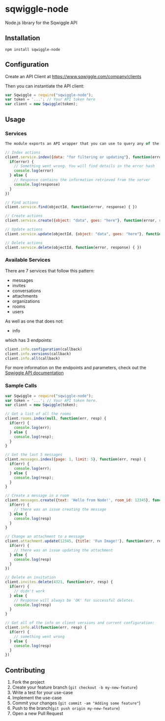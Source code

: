sqwiggle-node
=============

Node.js library for the Sqwiggle API

## Installation

    npm install sqwiggle-node


## Configuration

Create an API Client at https://www.sqwiggle.com/company/clients

Then you can instantiate the API client:

```JavaScript
var Sqwiggle = require("sqwiggle-node");
var token = '...'; // Your API token here
var client = new Sqwiggle(token);
```


## Usage

### Services

```JavaScript
The module exports an API wrapper that you can use to query any of the existing API endpoints. There are 4 patterns for API calls:

// Index actions
client.service.index({data: "for filtering or updating"}, function(error, response) {
  if(error) {
    // Something went wrong. You will find details in the error hash
    console.log(error)
  } else {
    // Response contains the information retrieved from the server
    console.log(response)
  }
})

// Find actions
client.service.find(objectId, function(error, response) { })

// Create actions
client.service.create({object: "data", goes: "here"}, function(error, response) { })

// Update actions
client.service.update(objectId, {object: "data", goes: "here"}, function(error, response) { })

// Delete actions
client.service.delete(objectId, function(error, response) { })
```


### Available Services

There are 7 services that follow this pattern:

- messages
- invites
- conversations
- attachments
- organizations
- rooms
- users

As well as one that does not:

- info

which has 3 endpoints:

```JavaScript
client.info.configuration(callback)
client.info.versions(callback)
client.info.all(callback)
```

For more information on the endpoints and parameters, check out the [Sqwiggle API documentation](https://www.sqwiggle.com/docs)


### Sample Calls

```JavaScript
var Sqwiggle = require("sqwiggle-node");
var token = '...'; // Your API token here.
var client = new Sqwiggle(token);

// Get a list of all the rooms
client.rooms.index(null, function(err, resp) {
  if(err) {
    console.log(err);
  } else {
    console.log(resp);
  }
}

// Get the last 5 messages
client.messages.index({page: 1, limit: 5}, function(err, resp) {
  if(err) {
    console.log(err);
  } else {
    console.log(resp);
  }
}

// Create a message in a room
client.messages.create({text: 'Hello from Node!', room_id: 12345}, function(err, resp) {
  if(err) {
    // there was an issue creating the message
  } else {
    console.log(resp)
  }
}

// Change an attachment to a message
client.attachment.update(12345, {title: 'Fun Image!'}, function(err, resp) {
  if(err) {
    // there was an issue updating the attachment
  } else {
    console.log(resp)
  }
})

// Delete an invitation
client.invites.delete(4321, function(err, resp) {
  if(err) {
    // didn't work
  } else {
    // Response will always be 'OK' for successful deletes.
    console.log(resp)
  }
}

// Get all of the info on client versions and current configuration:
client.info.all(function(err, resp) {
  if(err) {
    // something went wrong
  } else {
    console.log(resp)
  }
})
```


## Contributing

1. Fork the project
1. Create your feature branch (`git checkout -b my-new-feature`)
1. Write a test for your use-case
1. Implement the use-case
1. Commit your changes (`git commit -am "Adding some feature"`)
1. Push to the branch(`git push origin my-new-feature`)
1. Open a new Pull Request

